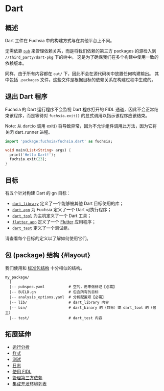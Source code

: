 # Dart

<!-- ## Overview -->

## 概述

<!-- Dart artifacts are not built the same way in Fuchsia as they are on other
platforms. -->

Dart 工件在 Fuchsia 中的构建方式与在其他平台上不同。

<!-- Instead of relying on [`pub`][pub] to manage dependencies, sources of
third-party packages we depend on are checked into the tree under
`//third_party/dart-pkg`.
This is to ensure we use consistent versions of our dependencies across multiple
builds. -->

无需依靠 [`pub`][pub] 来管理依赖关系，而是将我们依赖的第三方 packages 的源检入到 `//third_party/dart-pkg` 下的树中。
这是为了确保我们在多个构建中使用一致的依赖版本。

<!-- Likewise, no build output is placed in the source tree as everything goes under
`out/`. That includes `.packages` files, which are generated as part of the build
based on a target's dependency. -->

同样，由于所有内容都在 `out/` 下，因此不会在源代码树中放置任何构建输出。
其中包括 `.packages` 文件，这些文件是根据目标的依赖关系在构建过程中生成的。

<!-- ## Exiting Dart programs -->

## 退出 Dart 程序

<!-- The Dart runner for Fuchsia does not
monitor the FIDL channels opened by Dart programs and as a result does not end
the program normally, but rather waits for the explicit call to `fuchsia.exit()`
to indicate the program should be ended. -->

Fuchsia 的 Dart 运行程序不会监视 Dart 程序打开的 FIDL 通道，因此不会正常结束该程序，而是等待对 `fuchsia.exit()` 的显式调用以指示该程序应该结束。

<!-- Note: Calling exit() from dart:io will result in an exception since components
are not allowed to call this method since it would shutdown the dart_runner process. -->

Note: 从 dart:io 调用 exit() 将导致异常，因为不允许组件调用此方法，因为它将关闭 dart_runner 进程。

```dart
import 'package:fuchsia/fuchsia.dart' as fuchsia;

void main(List<String> args) {
  print('Hello Dart!');
  fuchsia.exit(23);
}
```

<!-- ## Targets -->

## 目标

<!-- There are five gn targets for building Dart: -->

有五个针对构建 Dart 的 gn 目标：

<!-- - [`dart_library`][target-library] defines a library that can be used by other
Dart -;
- [`dart_app`][target-app] defines a Dart executable for Fuchsia;
- [`dart_tool`][target-tool] defines a Dart tool for the host;
- [`flutter_app`][target-flutter] defines a [Flutter][flutter] application;
- [`dart_test`][target-test] defines a group of test. -->

- [`dart_library`][target-library] 定义了一个能够被其他 Dart 目标使用的库；
- [`dart_app`][target-app] 为 Fuchsia 定义了一个 Dart 可执行程序；
- [`dart_tool`][target-tool] 为主机定义了一个 Dart 工具；
- [`flutter_app`][target-flutter] 定义了一个 [Flutter][flutter] 应用程序；
- [`dart_test`][target-test] 定义了一个测试组。

<!-- See the definitions of each of these targets for how to use them. -->

请查看每个目标的定义以了解如何使用它们。

<!-- ## Package layout {#layout} -->

## 包 (package) 结构 {#layout}

<!-- We use a layout very similar to the [standard layout][package-layout]. -->

我们使用和 [标准包结构][package-layout] 十分相似的结构。

<!-- ```
my_package/
  |
  |-- pubspec.yaml           # Empty, used as a marker [mandatory]
  |-- BUILD.gn               # Contains all targets
  |-- analysis_options.yaml  # Analysis configuration [mandatory]
  |-- lib/                   # dart_library contents
  |-- bin/                   # dart_binary's (target) or dart_tool's (host)
  |-- test/                  # dart_test contents
``` -->

```
my_package/
  |
  |-- pubspec.yaml           # 空的，用来做标记【必需】
  |-- BUILD.gn               # 包含所有的目标
  |-- analysis_options.yaml  # 分析配置项【必需】
  |-- lib/                   # dart_library 内容
  |-- bin/                   # dart_binary 的（目标）或 dart_tool 的（宿主）
  |-- test/                  # dart_test 内容
```

<!-- ## Going further -->

## 拓展延伸

<!-- - [Running analysis](analysis.md)
- [Style](style.md)
- [Testing](testing.md)
- [Logging](logging.md)
- [Using FIDL](fidl.md)
- [Managing third_party dependencies](third_party.md)
- [IDEs](ides.md) -->

- [运行分析](analysis.md)
- [样式](style.md)
- [测试](testing.md)
- [日志](logging.md)
- [使用 FIDL](fidl.md)
- [管理第三方依赖](third_party.md)
- [集成开发环境列表](ides.md)

[pub]: https://www.dartlang.org/tools/pub/get-started "Pub"
[package-layout]: https://www.dartlang.org/tools/pub/package-layout "Package layout"
[target-library]: /build/dart/dart_library.gni "dart_library target"
[target-app]: https://fuchsia.googlesource.com/topaz/+/HEAD/runtime/dart_runner/dart_app.gni "dart_app target"
[target-tool]: /build/dart/dart_tool.gni "dart_tool target"
[target-flutter]: https://fuchsia.googlesource.com/topaz/+/HEAD/runtime/flutter_runner/flutter_app.gni "flutter_app target"
[target-test]: /build/dart/dart.gni "dart_test target"
[flutter]: https://flutter.io/ "Flutter"

